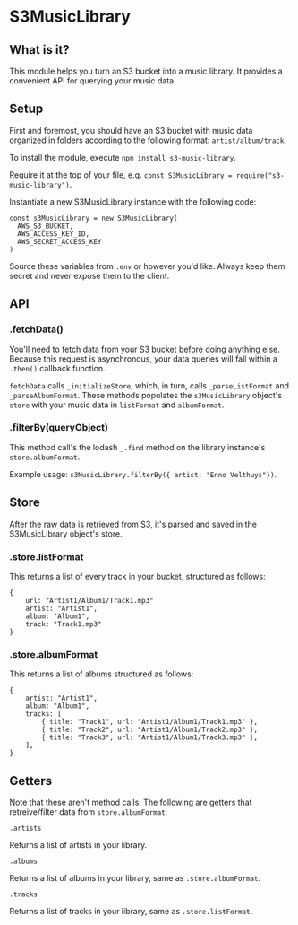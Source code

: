 

# S3MusicLibrary 

## What is it?

This module helps you turn an S3 bucket into a music library. It provides a convenient API for querying your music data. 

## Setup

First and foremost, you should have an S3 bucket with music data organized in folders according to the following format: `artist/album/track`. 

To install the module, execute `npm install s3-music-library`.

Require it at the top of your file, e.g. `const S3MusicLibrary = require("s3-music-library")`.

Instantiate a new S3MusicLibrary instance with the following code:

```
const s3MusicLibrary = new S3MusicLibrary(
  AWS_S3_BUCKET, 
  AWS_ACCESS_KEY_ID, 
  AWS_SECRET_ACCESS_KEY
)
```

Source these variables from `.env` or however you'd like. Always keep them secret and never expose them to the client.

## API

### .fetchData()

You'll need to fetch data from your S3 bucket before doing anything else. Because this request is asynchronous, your data queries will fall within a `.then()` callback function. 

`fetchData` calls `_initializeStore`, which, in turn, calls `_parseListFormat` and `_parseAlbumFormat`. These methods populates the  `s3MusicLibrary` object's `store` with your music data in `listFormat` and `albumFormat`. 

### .filterBy(queryObject)

This method call's the lodash `_.find` method on the library instance's `store.albumFormat`. 

Example usage: `s3MusicLibrary.filterBy({ artist: "Enno Velthuys"})`.

## Store

After the raw data is retrieved from S3, it's parsed and saved in the S3MusicLibrary object's store.

### .store.listFormat

This returns a list of every track in your bucket, structured as follows:

```
{
    url: "Artist1/Album1/Track1.mp3"
    artist: "Artist1",
    album: "Album1",
    track: "Track1.mp3"
}
```

### .store.albumFormat

This returns a list of albums structured as follows: 

```
{ 
    artist: "Artist1",
    album: "Album1",
    tracks: [
        { title: "Track1", url: "Artist1/Album1/Track1.mp3" },
        { title: "Track2", url: "Artist1/Album1/Track2.mp3" },
        { title: "Track3", url: "Artist1/Album1/Track3.mp3" },
    ],
}
```

## Getters

Note that these aren't method calls. The following are getters that retreive/filter data from `store.albumFormat`.  

```
.artists
```

Returns a list of artists in your library.

```
.albums
```

Returns a list of albums in your library, same as `.store.albumFormat`.

```
.tracks
```

Returns a list of tracks in your library, same as `.store.listFormat`.